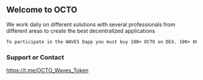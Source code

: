 ## Welcome to OCTO

We work daily on different solutions with several professionals from different areas to create the best decentralized applications

```markdown
To participate in the WAVES Dapp you must buy 100+ OCTO on DEX. 100+ OCTO tokens holders allowed to trade ONLY. Transfers allowed with Money Energy tokens as transfer fee ONLY. Details on the telegram: OCTO_Waves_Token
```

### Support or Contact

https://t.me/OCTO_Waves_Token
